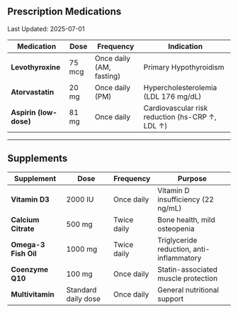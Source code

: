 
## Prescription Medications

Last Updated: 2025-07-01

| Medication                | Dose                | Frequency           | Indication                        |
|---------------------------|---------------------|---------------------|-----------------------------------|
| **Levothyroxine**         | 75 mcg              | Once daily (AM, fasting) | Primary Hypothyroidism            |
| **Atorvastatin**          | 20 mg               | Once daily (PM)     | Hypercholesterolemia (LDL 176 mg/dL) |
| **Aspirin (low-dose)**    | 81 mg               | Once daily          | Cardiovascular risk reduction (hs-CRP ↑, LDL ↑) |

---

## Supplements

| Supplement                 | Dose                | Frequency           | Purpose                           |
|----------------------------|---------------------|---------------------|-----------------------------------|
| **Vitamin D3**             | 2000 IU             | Once daily          | Vitamin D insufficiency (22 ng/mL) |
| **Calcium Citrate**        | 500 mg              | Twice daily         | Bone health, mild osteopenia      |
| **Omega-3 Fish Oil**       | 1000 mg             | Twice daily         | Triglyceride reduction, anti-inflammatory |
| **Coenzyme Q10**           | 100 mg              | Once daily          | Statin-associated muscle protection |
| **Multivitamin**           | Standard daily dose | Once daily          | General nutritional support       |

 
